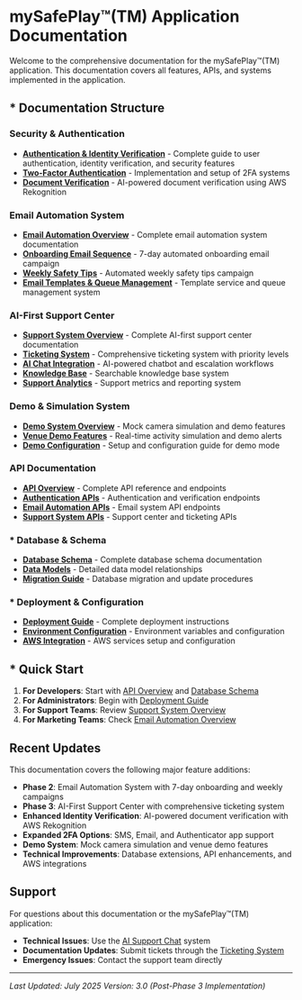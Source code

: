 
# mySafePlay™(TM) Application Documentation

Welcome to the comprehensive documentation for the mySafePlay™(TM) application. This documentation covers all features, APIs, and systems implemented in the application.

## * Documentation Structure

###  Security & Authentication
- **[Authentication & Identity Verification](./security/authentication.md)** - Complete guide to user authentication, identity verification, and security features
- **[Two-Factor Authentication](./security/two-factor-auth.md)** - Implementation and setup of 2FA systems
- **[Document Verification](./security/document-verification.md)** - AI-powered document verification using AWS Rekognition

###  Email Automation System
- **[Email Automation Overview](./email/automation-overview.md)** - Complete email automation system documentation
- **[Onboarding Email Sequence](./email/onboarding-sequence.md)** - 7-day automated onboarding email campaign
- **[Weekly Safety Tips](./email/weekly-campaigns.md)** - Automated weekly safety tips campaign
- **[Email Templates & Queue Management](./email/templates-and-queues.md)** - Template service and queue management system

###  AI-First Support Center
- **[Support System Overview](./support/overview.md)** - Complete AI-first support center documentation
- **[Ticketing System](./support/ticketing-system.md)** - Comprehensive ticketing system with priority levels
- **[AI Chat Integration](./support/ai-chat.md)** - AI-powered chatbot and escalation workflows
- **[Knowledge Base](./support/knowledge-base.md)** - Searchable knowledge base system
- **[Support Analytics](./support/analytics.md)** - Support metrics and reporting system

###  Demo & Simulation System
- **[Demo System Overview](./demo/overview.md)** - Mock camera simulation and demo features
- **[Venue Demo Features](./demo/venue-features.md)** - Real-time activity simulation and demo alerts
- **[Demo Configuration](./demo/configuration.md)** - Setup and configuration guide for demo mode

###  API Documentation
- **[API Overview](./api/overview.md)** - Complete API reference and endpoints
- **[Authentication APIs](./api/authentication.md)** - Authentication and verification endpoints
- **[Email Automation APIs](./api/email-automation.md)** - Email system API endpoints
- **[Support System APIs](./api/support-system.md)** - Support center and ticketing APIs

### * Database & Schema
- **[Database Schema](./database/schema.md)** - Complete database schema documentation
- **[Data Models](./database/models.md)** - Detailed data model relationships
- **[Migration Guide](./database/migrations.md)** - Database migration and update procedures

### * Deployment & Configuration
- **[Deployment Guide](./deployment/deployment-guide.md)** - Complete deployment instructions
- **[Environment Configuration](./deployment/environment-config.md)** - Environment variables and configuration
- **[AWS Integration](./deployment/aws-integration.md)** - AWS services setup and configuration

## * Quick Start

1. **For Developers**: Start with [API Overview](./api/overview.md) and [Database Schema](./database/schema.md)
2. **For Administrators**: Begin with [Deployment Guide](./deployment/deployment-guide.md)
3. **For Support Teams**: Review [Support System Overview](./support/overview.md)
4. **For Marketing Teams**: Check [Email Automation Overview](./email/automation-overview.md)

##  Recent Updates

This documentation covers the following major feature additions:

- **Phase 2**: Email Automation System with 7-day onboarding and weekly campaigns
- **Phase 3**: AI-First Support Center with comprehensive ticketing system
- **Enhanced Identity Verification**: AI-powered document verification with AWS Rekognition
- **Expanded 2FA Options**: SMS, Email, and Authenticator app support
- **Demo System**: Mock camera simulation and venue demo features
- **Technical Improvements**: Database extensions, API enhancements, and AWS integrations

##  Support

For questions about this documentation or the mySafePlay™(TM) application:

- **Technical Issues**: Use the [AI Support Chat](./support/ai-chat.md) system
- **Documentation Updates**: Submit tickets through the [Ticketing System](./support/ticketing-system.md)
- **Emergency Issues**: Contact the support team directly

---

*Last Updated: July 2025*
*Version: 3.0 (Post-Phase 3 Implementation)*
